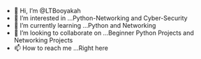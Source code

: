 - 👋 Hi, I’m @LTBooyakah
- 👀 I’m interested in ...Python-Networking and Cyber-Security
- 🌱 I’m currently learning ...Python and Networking
- 💞️ I’m looking to collaborate on ...Beginner Python Projects and Networking Projects
- 📫 How to reach me ...Right here

<!---
LTBooyakah/LTBooyakah is a ✨ special ✨ repository because its `README.md` (this file) appears on your GitHub profile.
You can click the Preview link to take a look at your changes.
--->
